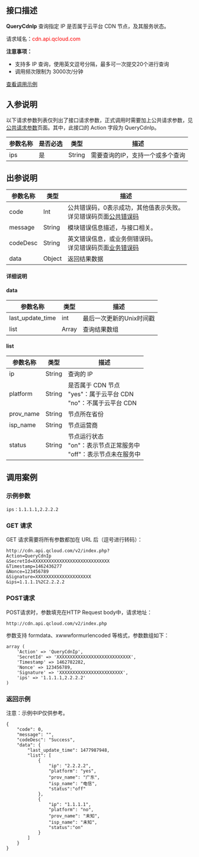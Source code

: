 ## 接口描述
**QueryCdnIp** 查询指定 IP 是否属于云平台 CDN 节点，及其服务状态。

请求域名：<font style="color:red">cdn.api.qcloud.com</font>

**注意事项：**
+ 支持多 IP 查询，使用英文逗号分隔，最多可一次提交20个进行查询
+ 调用频次限制为 3000次/分钟


[查看调用示例](/document/product/228/1734)

## 入参说明
以下请求参数列表仅列出了接口请求参数，正式调用时需要加上公共请求参数，见[公共请求参数](/doc/api/231/4473)页面。其中，此接口的 Action 字段为 QueryCdnIp。

| 参数名称 | 是否必选 | 类型     | 描述                |
| ---- | ---- | ------ | ----------------- |
| ips  | 是    | String | 需要查询的IP，支持一个或多个查询 |

## 出参说明
| 参数名称     | 类型     | 描述                                       |
| -------- | ------ | ---------------------------------------- |
| code     | Int    | 公共错误码，0表示成功，其他值表示失败。<br/>详见错误码页面[公共错误码](/doc/api/231/5078#1.-.E5.85.AC.E5.85.B1.E9.94.99.E8.AF.AF.E7.A0.81) |
| message  | String | 模块错误信息描述，与接口相关。                          |
| codeDesc | String | 英文错误信息，或业务侧错误码。<br/>详见错误码页面[业务错误码](/document/product/228/5078#2.-.E6.A8.A1.E5.9D.97.E9.94.99.E8.AF.AF.E7.A0.81) |
| data     | Object | 返回结果数据                                   |

#### 详细说明

#### data

| 参数名称             | 类型    | 描述             |
| ---------------- | ----- | -------------- |
| last_update_time | int   | 最后一次更新的Unix时间戳 |
| list             | Array | 查询结果数组         |

#### list

| 参数名称      | 类型     | 描述                                       |
| --------- | ------ | ---------------------------------------- |
| ip        | String | 查询的 IP                                   |
| platform  | String | 是否属于 CDN 节点<br/>"yes"：属于云平台 CDN<br/>"no"：不属于云平台 CDN |
| prov_name | String | 节点所在省份                                   |
| isp_name  | String | 节点运营商                                    |
| status    | String | 节点运行状态<br/>"on"：表示节点正常服务中<br/>"off"：表示节点未在服务中 |

## 调用案例
### 示例参数

```
ips：1.1.1.1,2.2.2.2
```

### GET 请求
GET 请求需要将所有参数都加在 URL 后（逗号进行转码）：
```
http://cdn.api.qcloud.com/v2/index.php?
Action=QueryCdnIp
&SecretId=XXXXXXXXXXXXXXXXXXXXXXXXXXXXX
&Timestamp=1462436277
&Nonce=123456789
&Signature=XXXXXXXXXXXXXXXXXXXXX
&ips=1.1.1.1%2C2.2.2.2
```

### POST请求
POST请求时，参数填充在HTTP Request body中，请求地址：
```
http://cdn.api.qcloud.com/v2/index.php
```
参数支持 formdata、xwwwformurlencoded 等格式，参数数组如下：

```
array (
	'Action' => 'QueryCdnIp',
	'SecretId' => 'XXXXXXXXXXXXXXXXXXXXXXXXXXXX',
	'Timestamp' => 1462782282,
	'Nonce' => 123456789,
	'Signature' => 'XXXXXXXXXXXXXXXXXXXXXXXX',
	'ips' => '1.1.1.1,2.2.2.2'
)
```

### 返回示例
注意：示例中IP仅供参考。
```
{
    "code": 0,
    "message": "",
    "codeDesc": "Success",
    "data": {
        "last_update_time": 1477987948,
        "list": [
            {
                "ip": "2.2.2.2",
                "platform": "yes",
                "prov_name": "广东",
                "isp_name": "电信",
                "status":"off"
            },
            {
                "ip": "1.1.1.1",
                "platform": "no",
                "prov_name": "未知",
                "isp_name": "未知",
                "status":"on"
            }
        ]
    }
}
```


